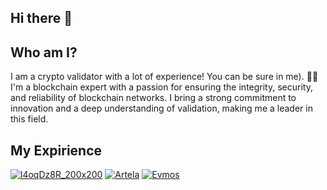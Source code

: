 ## Hi there 👋

## Who am I?

I am a crypto validator with a lot of experience! You can be sure in me). 🙋‍♀️
I'm a blockchain expert with a passion for ensuring the integrity, security, and reliability of blockchain networks. I bring a strong commitment to innovation and a deep understanding of validation, making me a leader in this field.

## My Expirience

[![l4oqDz8R_200x200](https://github.com/user-attachments/assets/0f43b91f-3d39-447c-a496-4b394ee5efc2)](https://lava.explorers.guru/validator/lava@valoper1yeq30jsdzc06yjjf7fpmfql2cuur84l2k7r7n9)
[![Artela](https://github.com/user-attachments/assets/379f1aca-3df7-4a7d-8e92-4da63f0704ea)](https://testnet.artela.explorers.guru/validator/artvaloper1ycwkeu5qltcrm5t54vqqu2hes5dlz67ewt36h6)
[![Evmos](https://github.com/user-attachments/assets/62810a6a-134e-4304-8e1c-0af1c062f6b9)](https://testnet.evmos.explorers.guru/validator/evmosvaloper1ay8pz9kqyh09syx5kw4sgupzux6llspm2smz3m)
